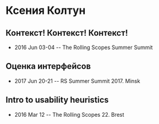 # Ксения Колтун

## Контекст! Контекст! Контекст!
- 2016 Jun 03-04 -- The Rolling Scopes Summer Summit    
## Оценка интерфейсов
- 2017 Jun 20-21 -- RS Summer Summit 2017. Minsk    
## Intro to usability heuristics
- 2016 Mar 12 -- The Rolling Scopes 22. Brest    
